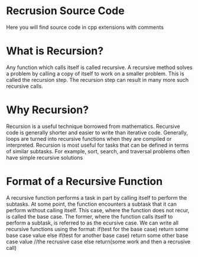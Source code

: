 # Recrusion Source Code
Here you will find source code in cpp extensions with comments

# What is Recursion?
Any function which calls itself is called recursive. A recursive method solves a problem by
calling a copy of itself to work on a smaller problem. This is called the recursion step. The
recursion step can result in many more such recursive calls.

#  Why Recursion?
Recursion is a useful technique borrowed from mathematics. Recursive code is generally shorter
and easier to write than iterative code. Generally, loops are turned into recursive functions when
they are compiled or interpreted.
Recursion is most useful for tasks that can be defined in terms of similar subtasks. For example,
sort, search, and traversal problems often have simple recursive solutions

# Format of a Recursive Function
A recursive function performs a task in part by calling itself to perform the subtasks. At some
point, the function encounters a subtask that it can perform without calling itself. This case, where
the function does not recur, is called the base case. The former, where the function calls itself to
perform a subtask, is referred to as the ecursive case. We can write all recursive functions using
the format: if(test for the base case)
return some base case value
else if(test for another base case)
return some other base case value
//the recrusive case
else
return(some work and then a recrusive call)
               
               
            
